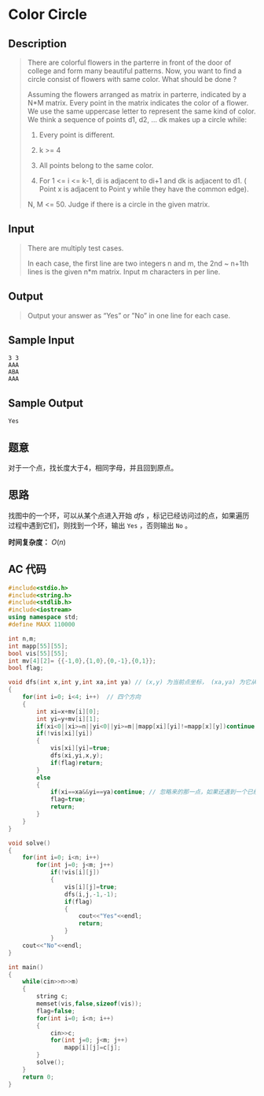 # Color Circle

## **Description**

> There are colorful flowers in the parterre in front of the door of college and form many beautiful patterns. Now, you want to find a circle consist of flowers with same color. What should be done ?
>
> Assuming the flowers arranged as matrix in parterre, indicated by a N*M matrix. Every point in the matrix indicates the color of a flower. We use the same uppercase letter to represent the same kind of color. We think a sequence of points d1, d2, … dk makes up a circle while:
>
> 1. Every point is different.
>
> 2. k >= 4
>
> 3. All points belong to the same color.
>
> 4. For 1 <= i <= k-1, di is adjacent to di+1 and dk is adjacent to d1. ( Point x is adjacent to Point y while they have the common edge).
>
>
> N, M <= 50. Judge if there is a circle in the given matrix. 



## **Input**

> There are multiply test cases.
>
> In each case, the first line are two integers n and m, the 2nd ~ n+1th lines is the given n*m matrix. Input m characters in per line. 



## **Output**

> Output your answer as “Yes” or ”No” in one line for each case. 



## **Sample Input**

    3 3
    AAA
    ABA
    AAA



## **Sample Output**

    Yes



## **题意**

对于一个点，找长度大于4，相同字母，并且回到原点。



## **思路**

找图中的一个环，可以从某个点进入开始 $dfs$ ，标记已经访问过的点，如果遍历过程中遇到它们，则找到一个环，输出 `Yes` ，否则输出 `No` 。

**时间复杂度：** $O(n)$



## **AC 代码**

```cpp
#include<stdio.h>
#include<string.h>
#include<stdlib.h>
#include<iostream>
using namespace std;
#define MAXX 110000

int n,m;
int mapp[55][55];
bool vis[55][55];
int mv[4][2]= {{-1,0},{1,0},{0,-1},{0,1}};
bool flag;

void dfs(int x,int y,int xa,int ya) // (x,y) 为当前点坐标， (xa,ya) 为它从哪个点来
{
    for(int i=0; i<4; i++)  // 四个方向
    {
        int xi=x+mv[i][0];
        int yi=y+mv[i][1];
        if(xi<0||xi>=n||yi<0||yi>=m||mapp[xi][yi]!=mapp[x][y])continue; // 要求搜索的点相同
        if(!vis[xi][yi])
        {
            vis[xi][yi]=true;
            dfs(xi,yi,x,y);
            if(flag)return;
        }
        else
        {
            if(xi==xa&&yi==ya)continue; // 忽略来的那一点，如果还遇到一个已经访问的点，则是一个环
            flag=true;
            return;
        }
    }
}

void solve()
{
    for(int i=0; i<n; i++)
        for(int j=0; j<m; j++)
            if(!vis[i][j])
            {
                vis[i][j]=true;
                dfs(i,j,-1,-1);
                if(flag)
                {
                    cout<<"Yes"<<endl;
                    return;
                }
            }
    cout<<"No"<<endl;
}

int main()
{
    while(cin>>n>>m)
    {
        string c;
        memset(vis,false,sizeof(vis));
        flag=false;
        for(int i=0; i<n; i++)
        {
            cin>>c;
            for(int j=0; j<m; j++)
                mapp[i][j]=c[j];
        }
        solve();
    }
    return 0;
}
```

